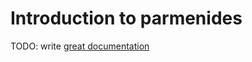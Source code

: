 # Introduction to parmenides

TODO: write [great documentation](http://jacobian.org/writing/what-to-write/)
